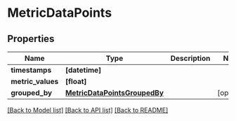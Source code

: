 # MetricDataPoints


## Properties
Name | Type | Description | Notes
------------ | ------------- | ------------- | -------------
**timestamps** | **[datetime]** |  | 
**metric_values** | **[float]** |  | 
**grouped_by** | [**MetricDataPointsGroupedBy**](MetricDataPointsGroupedBy.md) |  | [optional] 

[[Back to Model list]](../README.md#documentation-for-models) [[Back to API list]](../README.md#documentation-for-api-endpoints) [[Back to README]](../README.md)


